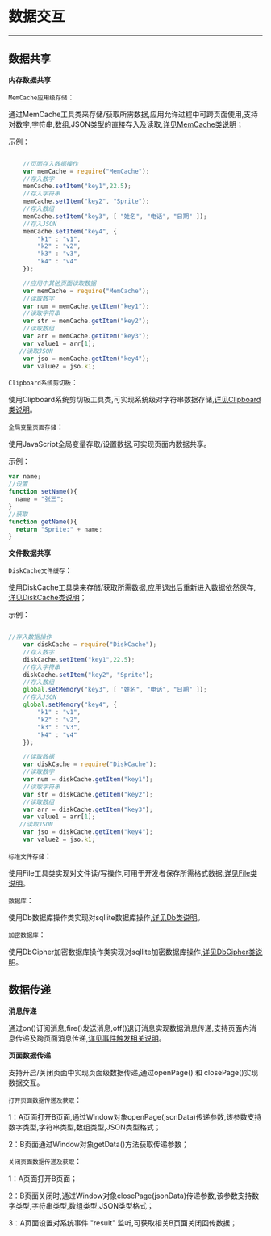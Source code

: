#  数据交互

----------

<h2  id="cid_0">数据共享</h2>

**内存数据共享**

<code>MemCache应用级存储</code>：

通过MemCache工具类来存储/获取所需数据,应用允许过程中可跨页面使用,支持对数字,字符串,数组,JSON类型的直接存入及读取,[详见MemCache类说明](https://gitdocument.exmobi.cn/sprite-advanced/memcache.html)；

示例：

```javascript

    //页面存入数据操作
    var memCache = require("MemCache");
    //存入数字
    memCache.setItem("key1",22.5);
    //存入字符串
    memCache.setItem("key2", "Sprite");
    //存入数组
    memCache.setItem("key3", [ "姓名", "电话", "日期" ]);
    //存入JSON
    memCache.setItem("key4", {
        "k1" : "v1",
        "k2" : "v2",
        "k3" : "v3",
        "k4" : "v4"
    });

    //应用中其他页面读取数据
    var memCache = require("MemCache");
    //读取数字 
    var num = memCache.getItem("key1");
    //读取字符串
    var str = memCache.getItem("key2");
    //读取数组
    var arr = memCache.getItem("key3");
    var value1 = arr[1];
   //读取JSON
    var jso = memCache.getItem("key4");
    var value2 = jso.k1;
```

<code>Clipboard系统剪切板</code>：

使用Clipboard系统剪切板工具类,可实现系统级对字符串数据存储,[详见Clipboard类说明](https://gitdocument.exmobi.cn/sprite-advanced/clipboard.html)。


<code>全局变量页面存储</code>：

使用JavaScript全局变量存取/设置数据,可实现页面内数据共享。

示例：

```javascript
var name;
//设置
function setName(){
  name = "张三";
}
//获取
function getName(){
  return "Sprite:" + name;
}
```

**文件数据共享** 

<code>DiskCache文件缓存</code>：


使用DiskCache工具类来存储/获取所需数据,应用退出后重新进入数据依然保存,[详见DiskCache类说明](https://gitdocument.exmobi.cn/sprite-advanced/diskcache.html)；

示例：

```javascript

//存入数据操作
    var diskCache = require("DiskCache");
    //存入数字
    diskCache.setItem("key1",22.5);
    //存入字符串
    diskCache.setItem("key2", "Sprite");
    //存入数组
    global.setMemory("key3", [ "姓名", "电话", "日期" ]);
    //存入JSON
    global.setMemory("key4", {
        "k1" : "v1",
        "k2" : "v2",
        "k3" : "v3",
        "k4" : "v4"
    });

    //读取数据
    var diskCache = require("DiskCache");
    //读取数字 
    var num = diskCache.getItem("key1");
    //读取字符串
    var str = diskCache.getItem("key2");
    //读取数组
    var arr = diskCache.getItem("key3");
    var value1 = arr[1];
   //读取JSON
    var jso = diskCache.getItem("key4");
    var value2 = jso.k1;
```

<code>标准文件存储</code>：

使用File工具类实现对文件读/写操作,可用于开发者保存所需格式数据,[详见File类说明](https://gitdocument.exmobi.cn/sprite-advanced/file.html)。

<code>数据库</code>：

使用Db数据库操作类实现对sqllite数据库操作,[详见Db类说明](https://gitdocument.exmobi.cn/sprite-advanced/ui.html)。


<code>加密数据库</code>：

使用DbCipher加密数据库操作类实现对sqllite加密数据库操作,[详见DbCipher类说明](https://gitdocument.exmobi.cn/sprite-advanced/dbcipher.html)。

<h2 id="cid_1">数据传递</h2>

**消息传递** 

通过on()订阅消息,fire()发送消息,off()退订消息实现数据消息传递,支持页面内消息传递及跨页面消息传递,[详见事件触发相关说明](https://gitdocument.exmobi.cn/sprite-advanced/jjcfjz.html)。


**页面数据传递**

支持开启/关闭页面中实现页面级数据传递,通过openPage() 和 closePage()实现数据交互。

<code>打开页面数据传递及获取</code>：

1：A页面打开B页面,通过Window对象openPage(jsonData)传递参数,该参数支持数字类型,字符串类型,数组类型,JSON类型格式；

2：B页面通过Window对象getData()方法获取传递参数；

<code>关闭页面数据传递及获取</code>：

1：A页面打开B页面；

2：B页面关闭时,通过Window对象closePage(jsonData)传递参数,该参数支持数字类型,字符串类型,数组类型,JSON类型格式；

3：A页面设置对系统事件 "result" 监听,可获取相关B页面关闭回传数据；




